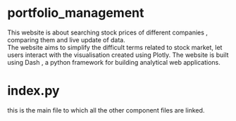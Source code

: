 # portfolio_management
This website is about searching stock prices of different companies , comparing them and live update of data.  
The website aims to simplify the difficult terms related to stock market, let users interact with the visualisation created using Plotly.
The website is built using Dash , a python framework for building analytical web applications.  



 # index.py
 this is the main file to which all the other component files are linked.  
